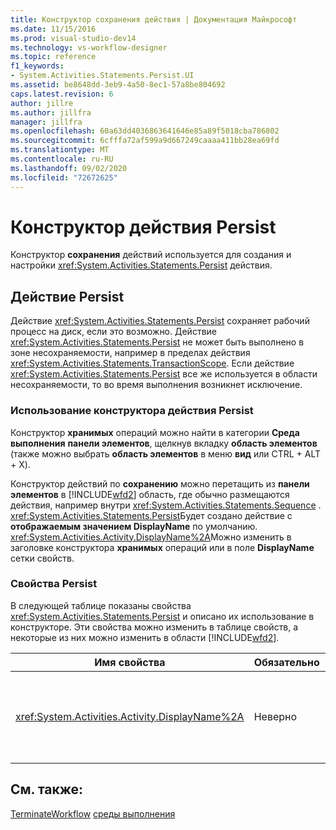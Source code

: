 ```yaml
---
title: Конструктор сохранения действия | Документация Майкрософт
ms.date: 11/15/2016
ms.prod: visual-studio-dev14
ms.technology: vs-workflow-designer
ms.topic: reference
f1_keywords:
- System.Activities.Statements.Persist.UI
ms.assetid: be8648dd-3eb9-4a50-8ec1-57a8be804692
caps.latest.revision: 6
author: jillre
ms.author: jillfra
manager: jillfra
ms.openlocfilehash: 60a63dd4036863641646e85a89f5018cba786802
ms.sourcegitcommit: 6cfffa72af599a9d667249caaaa411bb28ea69fd
ms.translationtype: MT
ms.contentlocale: ru-RU
ms.lasthandoff: 09/02/2020
ms.locfileid: "72672625"
---
```

# <a name="persist-activity-designer"></a>Конструктор действия Persist
Конструктор **сохранения** действий используется для создания и настройки <xref:System.Activities.Statements.Persist> действия.

## <a name="the-persist-activity"></a>Действие Persist
 Действие <xref:System.Activities.Statements.Persist> сохраняет рабочий процесс на диск, если это возможно. Действие <xref:System.Activities.Statements.Persist> не может быть выполнено в зоне несохраняемости, например в пределах действия <xref:System.Activities.Statements.TransactionScope>. Если действие <xref:System.Activities.Statements.Persist> все же используется в области несохраняемости, то во время выполнения возникнет исключение.

### <a name="using-the-persist-activity-designer"></a>Использование конструктора действия Persist
 Конструктор **хранимых** операций можно найти в категории **Среда выполнения** **панели элементов**, щелкнув вкладку **область элементов** (также можно выбрать **область элементов** в меню **вид** или CTRL + ALT + X).

 Конструктор действий по **сохранению** можно перетащить из **панели элементов** в [!INCLUDE[wfd2](../includes/wfd2-md.md)] область, где обычно размещаются действия, например внутри <xref:System.Activities.Statements.Sequence> . <xref:System.Activities.Statements.Persist>Будет создано действие с **отображаемым значением DisplayName** по умолчанию. <xref:System.Activities.Activity.DisplayName%2A>Можно изменить в заголовке конструктора **хранимых** операций или в поле **DisplayName** сетки свойств.

### <a name="the-persist-properties"></a>Свойства Persist
 В следующей таблице показаны свойства <xref:System.Activities.Statements.Persist> и описано их использование в конструкторе. Эти свойства можно изменить в таблице свойств, а некоторые из них можно изменить в области [!INCLUDE[wfd2](../includes/wfd2-md.md)].

|Имя свойства|Обязательно|Использование|
|-------------------|--------------|-----------|
|<xref:System.Activities.Activity.DisplayName%2A>|Неверно|Понятное имя действия <xref:System.Activities.Statements.Persist>. По умолчанию используется значение Persist. Несмотря на то что использовать отображаемое имя необязательно, его все же рекомендуется задавать.|

## <a name="see-also"></a>См. также:
 [TerminateWorkflow](../workflow-designer/terminateworkflow-activity-designer.md) [среды выполнения](../workflow-designer/runtime-activity-designers.md)